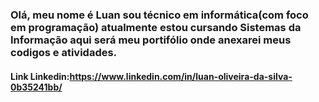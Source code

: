 ### Olá, meu nome é Luan sou técnico em informática(com foco em programação) atualmente estou cursando Sistemas da Informação aqui será meu portifólio onde anexarei meus codigos e atividades. 

#### Link Linkedin:https://www.linkedin.com/in/luan-oliveira-da-silva-0b35241bb/
